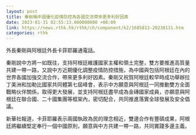 ```yaml
---
layout: post
title: 秦剛稱中國優化疫情防控為各國交流帶來更多利好因素
date: 2023-01-31 02:55:13.000000000 +08:00
link: https://news.rthk.hk/rthk/ch/component/k2/1685813-20230131.htm
categories: rthk
---
```


外長秦剛與阿根廷外長卡菲耶羅通電話。

秦剛說中方將一如既往，支持阿根廷維護國家主權和領土完整，雙方要推進高質量共建一帶一路，又說中方近期優化調整疫情防控措施，為中國與包括阿根廷在內的世界各國加強交流合作，帶來更多利好因素。秦剛又祝賀阿根廷較早時成功舉辦拉丁美洲和加勒比國家共同體第七屆峰會，表示中方願意與阿根廷一同推動雙方全面戰略伙伴關係，取得更大發展，並支持阿根廷盡早成為金磚國家成員，亦願意與阿根廷在聯合國、二十國集團等框架內，密切配合，共同推進落實全球發展及安全倡議。

新華社報道，卡菲耶羅表示兩國執政為民的理念相近，雙邊合作有豐碩成果，阿根廷將繼續堅定奉行一個中國原則，願意與中方共建一帶一路，共同實踐多邊主義。
